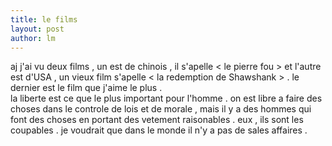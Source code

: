 ```yaml
---
title: le films  
layout: post
author: lm
---
```

<p>aj j'ai vu deux films , un est de chinois , il s'apelle < le pierre fou > et l'autre est d'USA , un vieux film s'apelle < la redemption de Shawshank > . le dernier est le film que j'aime le plus .<br />
la liberte est ce que le plus important pour l'homme . on est libre a faire des choses dans le controle de lois et de morale , mais il y a des hommes qui font des choses en portant des vetement raisonables . eux , ils sont les coupables . je voudrait que dans le monde il n'y a pas de sales affaires . </p>
